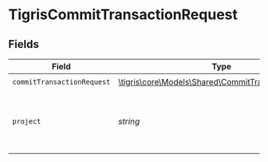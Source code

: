 # TigrisCommitTransactionRequest


## Fields

| Field                                                                                                  | Type                                                                                                   | Required                                                                                               | Description                                                                                            |
| ------------------------------------------------------------------------------------------------------ | ------------------------------------------------------------------------------------------------------ | ------------------------------------------------------------------------------------------------------ | ------------------------------------------------------------------------------------------------------ |
| `commitTransactionRequest`                                                                             | [\tigris\core\Models\Shared\CommitTransactionRequest](../../models/shared/CommitTransactionRequest.md) | :heavy_check_mark:                                                                                     | N/A                                                                                                    |
| `project`                                                                                              | *string*                                                                                               | :heavy_check_mark:                                                                                     | Project name whose DB this transaction belongs to.                                                     |